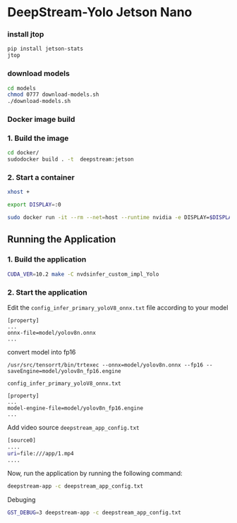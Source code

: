 # DeepStream-Yolo Jetson Nano

### install jtop
  ```sh
  pip install jetson-stats
  jtop
  ```

### download models
  ```sh
  cd models
  chmod 0777 download-models.sh
  ./download-models.sh
  ```

### Docker image build

### 1. Build the image
  ```sh
  cd docker/
  sudodocker build . -t  deepstream:jetson
  ```
### 2. Start a container
```sh
xhost +

export DISPLAY=:0

sudo docker run -it --rm --net=host --runtime nvidia -e DISPLAY=$DISPLAY -v /tmp/.X11-unix/:/tmp/.X11-unix -v /home/cp/Desktop/yolov8/DeepStream-Yolo:/app deepstream:jetson
```
## Running the Application

### 1. Build the application

```sh
CUDA_VER=10.2 make -C nvdsinfer_custom_impl_Yolo
```

### 2. Start the application

Edit the `config_infer_primary_yoloV8_onnx.txt` file according to your model 

```
[property]
...
onnx-file=model/yolov8n.onnx
...
```

convert model into fp16
```
/usr/src/tensorrt/bin/trtexec --onnx=model/yolov8n.onnx --fp16 --saveEngine=model/yolov8n_fp16.engine
```

`config_infer_primary_yoloV8_onnx.txt`
```
[property]
...
model-engine-file=model/yolov8n_fp16.engine
...
```
Add video source  `deepstream_app_config.txt`  

```sh
[source0]
....
uri=file:///app/1.mp4
....
```

Now, run the application by running the following command:

```sh
deepstream-app -c deepstream_app_config.txt
```
Debuging 
```sh
GST_DEBUG=3 deepstream-app -c deepstream_app_config.txt
```
